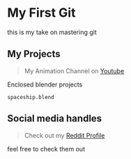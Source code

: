# My First Git

this is my take on mastering git

## My Projects

> My Animation Channel on [Youtube](https://www.youtube.com/channel/UClkP6lDPR3Noa2JwUnAzrVw)

Enclosed blender projects

`spaceship.blend`

## Social media handles

> Check out my [Reddit Profile](https://www.reddit.com/user/LordTitan23)

feel free to check them out
